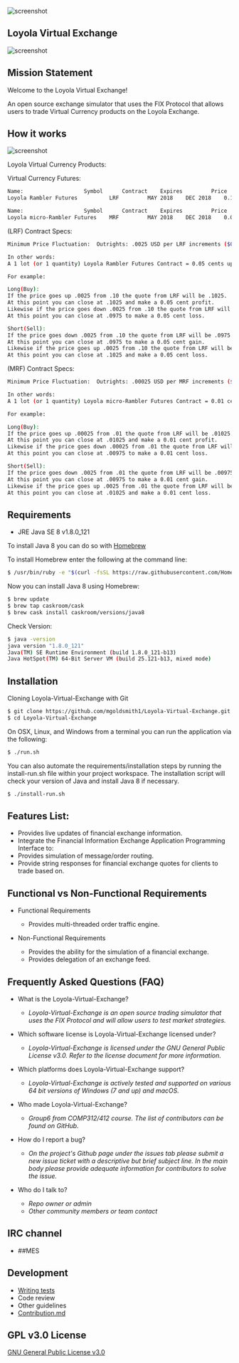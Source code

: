![screenshot](https://github.com/mgoldsmith1/Loyola-Virtual-Exchange/blob/master/osc-project-6/logo.png)
## Loyola Virtual Exchange ##

![screenshot](https://github.com/mgoldsmith1/Loyola-Virtual-Exchange/blob/master/osc-project-6/floor.jpg)
##  Mission Statement ##

Welcome to the Loyola Virtual Exchange!

An open source exchange simulator that uses the FIX Protocol that allows users to trade Virtual Currency products on the Loyola Exchange. 

## How it works ## 
![screenshot](https://github.com/mgoldsmith1/Loyola-Virtual-Exchange/blob/master/osc-project-6/ApplicationWorkspace.png)

Loyola Virtual Currency Products:

Virtual Currency Futures:
```bash
Name:			        Symbol	    Contract	Expires	        Price	Change
Loyola Rambler Futures	        LRF         MAY 2018	DEC 2018	0.10	+0.0000000

Name:			        Symbol	    Contract	Expires	        Price	Change
Loyola micro-Rambler Futures	MRF         MAY 2018	DEC 2018	0.01	+0.0000000
```
(LRF) Contract Specs:
```bash
Minimum Price Fluctuation:	Outrights: .0025 USD per LRF increments ($0.05 USD).

In other words: 
A 1 lot (or 1 quantity) Loyola Rambler Futures Contract = 0.05 cents up or down. 

For example: 

Long(Buy):
If the price goes up .0025 from .10 the quote from LRF will be .1025. 
At this point you can close at .1025 and make a 0.05 cent profit.
Likewise if the price goes down .0025 from .10 the quote from LRF will be .0975. 
At this point you can close at .0975 to make a 0.05 cent loss.

Short(Sell):
If the price goes down .0025 from .10 the quote from LRF will be .0975. 
At this point you can close at .0975 to make a 0.05 cent gain.
Likewise if the price goes up .0025 from .10 the quote from LRF will be .1025. 
At this point you can close at .1025 and make a 0.05 cent loss.
```

(MRF) Contract Specs:
```bash
Minimum Price Fluctuation:	Outrights: .00025 USD per MRF increments ($0.01 USD).

In other words: 
A 1 lot (or 1 quantity) Loyola micro-Rambler Futures Contract = 0.01 cent up or down. 

For example: 

Long(Buy):
If the price goes up .00025 from .01 the quote from LRF will be .01025. 
At this point you can close at .01025 and make a 0.01 cent profit.
Likewise if the price goes down .00025 from .01 the quote from LRF will be .00975. 
At this point you can close at .00975 to make a 0.01 cent loss.

Short(Sell):
If the price goes down .0025 from .01 the quote from LRF will be .00975. 
At this point you can close at .00975 to make a 0.01 cent gain.
Likewise if the price goes up .0025 from .01 the quote from LRF will be .01025. 
At this point you can close at .01025 and make a 0.01 cent loss.
```

## Requirements ## 

* JRE Java SE 8 v1.8.0_121

To install Java 8 you can do so with [Homebrew](https://brew.sh/)

To install Homebrew enter the following at the command line:
```bash
$ /usr/bin/ruby -e "$(curl -fsSL https://raw.githubusercontent.com/Homebrew/install/master/install)"
```
Now you can install Java 8 using Homebrew:
```bash
$ brew update
$ brew tap caskroom/cask
$ brew cask install caskroom/versions/java8
```
Check Version:
```bash
$ java -version
java version "1.8.0_121"
Java(TM) SE Runtime Environment (build 1.8.0_121-b13)
Java HotSpot(TM) 64-Bit Server VM (build 25.121-b13, mixed mode)
```

## Installation ##

Cloning Loyola-Virtual-Exchange with Git
```bash
$ git clone https://github.com/mgoldsmith1/Loyola-Virtual-Exchange.git
$ cd Loyola-Virtual-Exchange
```

On OSX, Linux, and Windows from a terminal you can run the application via the following:
```bash
$ ./run.sh
```

You can also automate the requirements/installation steps by running the install-run.sh file within your project workspace.
The installation script will check your version of Java and install Java 8 if necessary.
```bash 
$ ./install-run.sh
```

## Features List: ##

* Provides live updates of financial exchange information.
* Integrate the Financial Information Exchange Application Programming Interface to:
* Provides simulation of message/order routing.
* Provide string responses for financial exchange quotes for clients to trade based on.

## Functional vs Non-Functional Requirements ##

* Functional Requirements
	- Provides multi-threaded order traffic engine.
		
* Non-Functional Requirements
	- Provides the ability for the simulation of a financial exchange.
	- Provides delegation of an exchange feed.

## Frequently Asked Questions (FAQ) ##
* What is the Loyola-Virtual-Exchange?	
   - _Loyola-Virtual-Exchange is an open source trading simulator that uses the FIX Protocol and will allow users to test market strategies._

* Which software license is Loyola-Virtual-Exchange licensed under?	
   - _Loyola-Virtual-Exchange is licensed under the GNU General Public License v3.0. Refer to the license document for more information._

* Which platforms does Loyola-Virtual-Exchange support?	
   - _Loyola-Virtual-Exchange is actively tested and supported on various 64 bit versions of Windows (7 and up) and macOS._

* Who made Loyola-Virtual-Exchange? 	
   - _Group6 from COMP312/412 course. The list of contributors can be found on GitHub._

* How do I report a bug?	
   - _On the project's Github page under the issues tab please submit a new issue ticket with a descriptive but brief subject line. In the main body please provide adequate information for contributors to solve the issue._

* Who do I talk to? 
   - _Repo owner or admin_
   - _Other community members or team contact_


## IRC channel ##

* ##MES

## Development ##

* [Writing tests](https://github.com/mgoldsmith1/Loyola-Virtual-Exchange/tree/master/osc-project-6/Exchange/src/osdi/test)
* Code review
* Other guidelines
* [Contribution.md](https://github.com/mgoldsmith1/Loyola-Virtual-Exchange/blob/master/osc-project-6/Contributions.md)

## GPL v3.0 License ##

[GNU General Public License v3.0](https://www.gnu.org/licenses/gpl-3.0.en.html)
